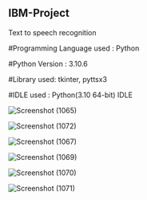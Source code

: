 ## IBM-Project
Text to speech recognition

#Programming Language used : Python

#Python Version : 3.10.6

#Library used: tkinter, pyttsx3

#IDLE used : Python(3.10 64-bit) IDLE

![Screenshot (1065)](https://user-images.githubusercontent.com/105443101/188915040-394ba343-2037-4426-8332-28796cd73774.png)


![Screenshot (1072)](https://user-images.githubusercontent.com/105443101/188919899-26222e49-dc91-4b19-b825-0b831446533e.png)


![Screenshot (1067)](https://user-images.githubusercontent.com/105443101/188915384-8488a10d-7bb1-4ab2-9c3f-a126d0b2ac03.png)


![Screenshot (1069)](https://user-images.githubusercontent.com/105443101/188915572-7adbba75-5f47-4f84-bcf0-9ff3d2c4cd75.png)


![Screenshot (1070)](https://user-images.githubusercontent.com/105443101/188915669-69cf2d29-4de5-4fb4-bd38-181ceb8835c2.png)


![Screenshot (1071)](https://user-images.githubusercontent.com/105443101/188915830-644e5719-dbbd-4db0-810b-20b32dedd415.png)

